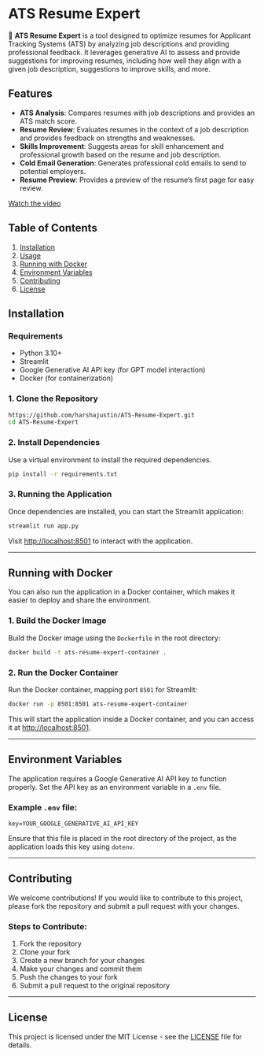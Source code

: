 
# ATS Resume Expert

📑 **ATS Resume Expert** is a tool designed to optimize resumes for Applicant Tracking Systems (ATS) by analyzing job descriptions and providing professional feedback. It leverages generative AI to assess and provide suggestions for improving resumes, including how well they align with a given job description, suggestions to improve skills, and more.

## Features

- **ATS Analysis**: Compares resumes with job descriptions and provides an ATS match score.
- **Resume Review**: Evaluates resumes in the context of a job description and provides feedback on strengths and weaknesses.
- **Skills Improvement**: Suggests areas for skill enhancement and professional growth based on the resume and job description.
- **Cold Email Generation**: Generates professional cold emails to send to potential employers.
- **Resume Preview**: Provides a preview of the resume’s first page for easy review.

[Watch the video](https://www.linkedin.com/posts/harsha-vardhan-027413304_resumewriting-jobsearch-ai-activity-7275429042898587648-sjQe?utm_source=share&utm_medium=member_desktop&rcm=ACoAAEB8Te0BMkMgzs1xBYmT-I1uI87qQrQ5dvU)


## Table of Contents

1. [Installation](#installation)
2. [Usage](#usage)
3. [Running with Docker](#running-with-docker)
4. [Environment Variables](#environment-variables)
5. [Contributing](#contributing)
6. [License](#license)

## Installation

### Requirements

- Python 3.10+
- Streamlit
- Google Generative AI API key (for GPT model interaction)
- Docker (for containerization)

### 1. Clone the Repository

```bash
https://github.com/harshajustin/ATS-Resume-Expert.git
cd ATS-Resume-Expert
```

### 2. Install Dependencies

Use a virtual environment to install the required dependencies.

```bash
pip install -r requirements.txt
```

### 3. Running the Application

Once dependencies are installed, you can start the Streamlit application:

```bash
streamlit run app.py
```

Visit [http://localhost:8501](http://localhost:8501) to interact with the application.

---

## Running with Docker

You can also run the application in a Docker container, which makes it easier to deploy and share the environment.

### 1. Build the Docker Image

Build the Docker image using the `Dockerfile` in the root directory:

```bash
docker build -t ats-resume-expert-container .
```

### 2. Run the Docker Container

Run the Docker container, mapping port `8501` for Streamlit:

```bash
docker run -p 8501:8501 ats-resume-expert-container
```

This will start the application inside a Docker container, and you can access it at [http://localhost:8501](http://localhost:8501).

---

## Environment Variables

The application requires a Google Generative AI API key to function properly. Set the API key as an environment variable in a `.env` file.

### Example `.env` file:

```env
key=YOUR_GOOGLE_GENERATIVE_AI_API_KEY
```

Ensure that this file is placed in the root directory of the project, as the application loads this key using `dotenv`.

---

## Contributing

We welcome contributions! If you would like to contribute to this project, please fork the repository and submit a pull request with your changes.

### Steps to Contribute:

1. Fork the repository
2. Clone your fork
3. Create a new branch for your changes
4. Make your changes and commit them
5. Push the changes to your fork
6. Submit a pull request to the original repository

---

## License

This project is licensed under the MIT License - see the [LICENSE](LICENSE) file for details.


